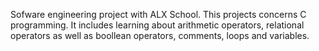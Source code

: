 Sofware engineering project with ALX School. 
This projects concerns C programming. It includes learning about arithmetic operators, relational operators as well as boollean operators, comments, loops and variables. 
